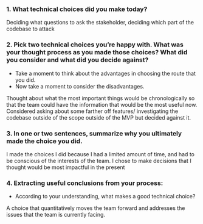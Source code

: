 ﻿

### 1.  What technical choices did you make today?
	
Deciding what questions to ask the stakeholder, deciding which part of the codebase to attack
	
	
### 2.  Pick two technical choices you’re happy with. What was your thought process as you made those choices? What did you consider and what did you decide against?

-   Take a moment to think about the advantages in choosing the route that you did.
  -   Now take a moment to consider the disadvantages.
  
  Thought about what the most important things would be chronologically so that the team could have the information that would be the most useful now. Considered asking about some farther off features/ investigating the codebase outside of the scope outside of the MVP but decided against it.
  
### 3.  In one or two sentences, summarize why you ultimately made the choice you did.

I made the choices I did because I had a limited amount of time, and had to be conscious of the interests of the team. I chose to make decisions that I thought would be most impactful in the present 

### 4.  Extracting useful conclusions from your process:
   -   According to your understanding, what makes a good technical choice?
   
   A choice that quantitatively moves the team forward and addresses the issues that the team is currently facing.
